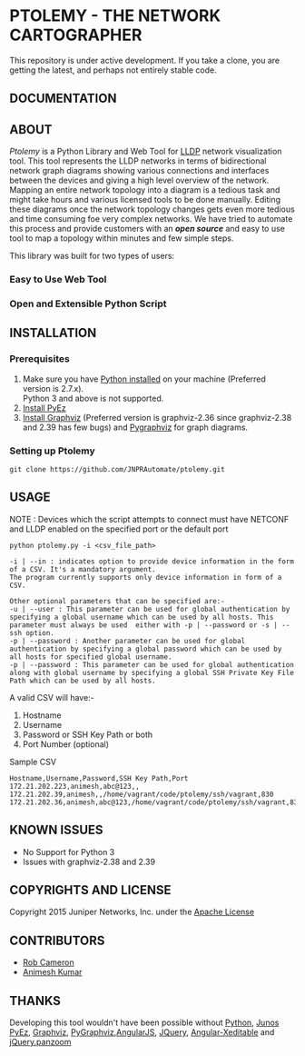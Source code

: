 # PTOLEMY - THE NETWORK CARTOGRAPHER

This repository is under active development.  If you take a clone, you are getting the latest, and perhaps not entirely stable code.



## DOCUMENTATION



## ABOUT

_Ptolemy_ is a Python Library and Web Tool for [LLDP](https://en.wikipedia.org/wiki/Link_Layer_Discovery_Protocol) network visualization tool. This tool represents the LLDP networks in terms of bidirectional network graph diagrams showing various connections and interfaces between the devices and giving a high level overview of the network. Mapping an entire network topology into a diagram is a tedious task and might take hours and various licensed tools to be done manually. Editing these diagrams once the network topology changes gets even more tedious and time consuming foe very complex networks. We have tried to automate this process and provide customers with an ***open source*** and easy to use tool to map a topology within minutes and few simple steps.

This library was built for two types of users:

### Easy to Use Web Tool


### Open and Extensible Python Script


## INSTALLATION

### Prerequisites
1) Make sure you have [Python installed](https://wiki.python.org/moin/BeginnersGuide/Download) on your machine (Preferred version is 2.7.x). <br/>
  Python 3 and above is not supported.<br/>
2) [Install PyEz](https://techwiki.juniper.net/Automation_Scripting/010_Getting_Started_and_Reference/Junos_PyEZ/Installation)	
3) [Install Graphviz](http://www.graphviz.org/Download..php) (Preferred version is graphviz-2.36 since graphviz-2.38 and 2.39 has few bugs) and [Pygraphviz](http://pygraphviz.github.io/documentation/pygraphviz-1.3rc1/install.html) for graph diagrams.<br/>

### Setting up Ptolemy

```
git clone https://github.com/JNPRAutomate/ptolemy.git
```
	

## USAGE

NOTE : Devices which the script attempts to connect must have NETCONF and LLDP enabled on the specified port or the default port

```
python ptolemy.py -i <csv_file_path>

-i | --in : indicates option to provide device information in the form of a CSV. It's a mandatory argument.
The program currently supports only device information in form of a CSV.

Other optional parameters that can be specified are:-
-u | --user : This parameter can be used for global authentication by specifying a global username which can be used by all hosts. This parameter must always be used  either with -p | --password or -s | --ssh option.
-p | --password : Another parameter can be used for global authentication by specifying a global password which can be used by all hosts for specified global username.
-p | --password : This parameter can be used for global authentication along with global username by specifying a global SSH Private Key File Path which can be used by all hosts.

```


A valid CSV will have:-
1) Hostname<br/>
2) Username<br/>
3) Password or SSH Key Path or both<br/>
4) Port Number (optional)<br/>

Sample CSV

```
Hostname,Username,Password,SSH Key Path,Port
172.21.202.223,animesh,abc@123,,
172.21.202.39,animesh,,/home/vagrant/code/ptolemy/ssh/vagrant,830
172.21.202.36,animesh,abc@123,/home/vagrant/code/ptolemy/ssh/vagrant,830
```

## KNOWN ISSUES
- No Support for Python 3
- Issues with graphviz-2.38 and 2.39

## COPYRIGHTS AND LICENSE

Copyright 2015 Juniper Networks, Inc. under the [Apache License](LICENSE)
  
## CONTRIBUTORS
	
  - [Rob Cameron](https://github.com/RobWC)
  - [Animesh Kumar](https://github.com/animesh-kumar)

## THANKS

Developing this tool wouldn't have been possible without [Python](https://www.python.org), [Junos PyEz](https://github.com/Juniper/py-junos-eznc), [Graphviz](http://www.graphviz.org), [PyGraphviz](http://pygraphviz.github.io),[AngularJS](https://angularjs.org), [JQuery](https://jquery.com), [Angular-Xeditable](http://vitalets.github.io/angular-xeditable/) and [jQuery.panzoom](http://timmywil.github.io/jquery.panzoom/)


